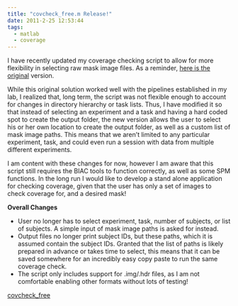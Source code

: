 ```yaml
---
title: "covcheck_free.m Release!"
date: 2011-2-25 12:53:44
tags:
  - matlab
  - coverage
---
```



I have recently updated my coverage checking script to allow for more flexibility in selecting raw mask image files. As a reminder, [here is the original](http://vsoch.com/blog/2010/07/coverage-check-cov_check-m-alpha-release/ "Coverage Check (cov_check.m) Alpha Release!") version.

While this original solution worked well with the pipelines established in my lab, I realized that, long term, the script was not flexible enough to account for changes in directory hierarchy or task lists. Thus, I have modified it so that instead of selecting an experiment and a task and having a hard coded spot to create the output folder, the new version allows the user to select his or her own location to create the output folder, as well as a custom list of mask image paths. This means that we aren’t limited to any particular experiment, task, and could even run a session with data from multiple different experiments.

I am content with these changes for now, however I am aware that this script still requires the BIAC tools to function correctly, as well as some SPM functions. In the long run I would like to develop a stand alone application for checking coverage, given that the user has only a set of images to check coverage for, and a desired mask!

**Overall Changes**

- User no longer has to select experiment, task, number of subjects, or list of subjects. A simple input of mask image paths is asked for instead.
- Output files no longer print subject IDs, but these paths, which it is assumed contain the subject IDs. Granted that the list of paths is likely prepared in advance or takes time to select, this means that it can be saved somewhere for an incredibly easy copy paste to run the same coverage check.
- The script only includes support for .img/.hdr files, as I am not comfortable enabling other formats without lots of testing!

[covcheck_free](https://gist.github.com/vsoch/8247677)


